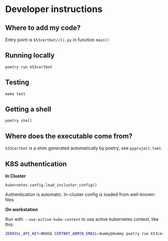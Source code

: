 # Developer instructions

## Where to add my code?
Entry point is `k53certbot/cli.py` in function `main()`

## Running locally

```shell
poetry run k53certbot
```

## Testing

```shell
make test
```

## Getting a shell
```shell
poetry shell
```

## Where does the executable come from?

`k53certbot` is a shim generated automatically by poetry, see `pyproject.toml`.

## K8S authentication

**In Cluster**

```
kubernetes.config.load_incluster_config()
```

Authentication is automatic. In-cluster config is loaded from well-known-files

**On workstation**

Run with `--use-active-kube-context` to use active kubernetes context, like this:

```bash
ZEROSSL_API_KEY=NOUSE CERTBOT_ADMIN_EMAIL=dummy@dummy poetry run k53certbot --debug --dry-run --use-active-kube-context --provider zerossl
```